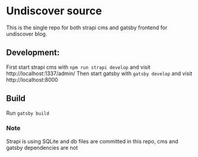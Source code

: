 # Undiscover source
This is the single repo for both strapi cms and gatsby frontend for undiscover blog. 

## Development:
First start strapi cms with `npm run strapi develop` and visit http://localhost:1337/admin/
Then start gatsby with `gatsby develop` and visit http://localhost:8000

## Build
Run `gatsby build`

### Note
Strapi is using SQLite and db files are committed in this repo, cms and gatsby dependencies are not